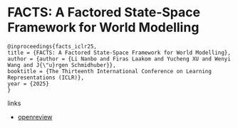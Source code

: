 # FACTS: A Factored State-Space Framework for World Modelling

```
@inproceedings{facts_iclr25,
title = {FACTS: A Factored State-Space Framework for World Modelling},
author = {author = {Li Nanbo and Firas Laakom and Yucheng XU and Wenyi Wang and J{\"u}rgen Schmidhuber}},
booktitle = {The Thirteenth International Conference on Learning Representations (ICLR)},
year = {2025}
}
```

links
- [openreview](https://openreview.net/forum?id=dmCGjPFVhF)
